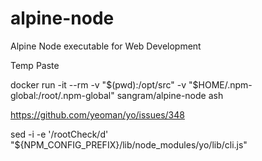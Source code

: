 # alpine-node
Alpine Node executable for Web Development 


Temp Paste

docker run -it --rm -v "$(pwd):/opt/src" -v "$HOME/.npm-global:/root/.npm-global" sangram/alpine-node ash



https://github.com/yeoman/yo/issues/348

sed -i -e '/rootCheck/d' "${NPM_CONFIG_PREFIX}/lib/node_modules/yo/lib/cli.js"

